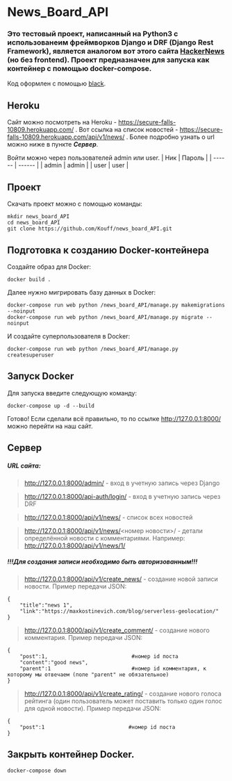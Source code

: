 # News_Board_API
### Это тестовый проект, написанный на Python3 с использованеим фреймворков Django и DRF (Django Rest Framework), является аналогом вот этого сайта [HackerNews](https://news.ycombinator.com/) (но без frontend). Проект предназначен для запуска как контейнер с помощью docker-compose.
Код оформлен с помощью [black](https://github.com/psf/black "Black is the uncompromising Python code formatter.").

## Heroku
Сайт можно посмотреть на Heroku - https://secure-falls-10809.herokuapp.com/ . Вот ссылка на список новостей - https://secure-falls-10809.herokuapp.com/api/v1/news/ . Более подробно узнать о url можно ниже в пункте ***Сервер***. 

Войти можно через пользователей admin или user.
| Ник | Пароль |
| ------ | ------ |
| admin | admin |
| user | user |

## Проект
Скачать проект можно с помощью команды:
```
mkdir news_board_API
cd news_board_API
git clone https://github.com/Kouff/news_board_API.git
```
## Подготовка к созданию Docker-контейнера
Создайте образ для Docker:
```
docker build .
```
Далее нужно мигрировать базу данных в Docker:
```
docker-compose run web python /news_board_API/manage.py makemigrations --noinput
docker-compose run web python /news_board_API/manage.py migrate --noinput
```
И создайте суперпользователя в Docker:
```
docker-compose run web python /news_board_API/manage.py createsuperuser
```
## Запуск Docker
Для запуска введите следующую команду:
```
docker-compose up -d --build
```
Готово! Если сделали всё правильно, то по ссылке http://127.0.0.1:8000/ можно перейти на наш сайт.
## Сервер
##### URL сайта:
>http://127.0.0.1:8000/admin/ - вход в учетную запись через Django

>http://127.0.0.1:8000/api-auth/login/ - вход в учетную запись через DRF

>http://127.0.0.1:8000/api/v1/news/ - список всех новостей

>http://127.0.0.1:8000/api/v1/news/<номер новости>/ - детали определённой новости с комментариями. Например:
>http://127.0.0.1:8000/api/v1/news/1/

##### !!!Для создания записи необходимо быть авторизованным!!!
>http://127.0.0.1:8000/api/v1/create_news/ - создание новой записи новости. Пример передачи JSON:
```
{
    "title":"news 1",
    "link":"https://maxkostinevich.com/blog/serverless-geolocation/"
}
```
>http://127.0.0.1:8000/api/v1/create_comment/ - создание нового комментария. Пример передачи JSON:
```
{
    "post":1,                           #номер id поста
    "content":"good news",
    "parent":1                          #номер id комментария, к которому мы отвечаем (поле "parent" не обязательное)
}
```
>http://127.0.0.1:8000/api/v1/create_rating/ - создание нового голоса рейтинга (один пользователь может поставить только один голос для одной новости). Пример передачи JSON:
```
{
    "post":1                           #номер id поста
}
```
## Закрыть контейнер Docker.
```
docker-compose down
```
